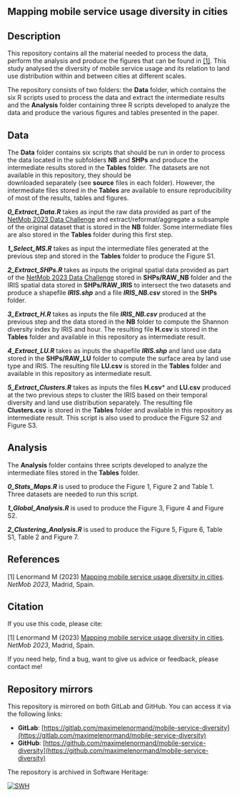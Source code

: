 ## Mapping mobile service usage diversity in cities

## Description

This repository contains all the material needed to process the data, perform 
the analysis and produce the figures that can be found in 
[[1]](https://arxiv.org/abs/2311.06269). This study analysed the diversity of 
mobile service usage and its relation to land use distribution within and 
between cities at different scales.

The repository consists of two folders: the **Data** folder, which contains the 
six R scripts used to process the data and extract the intermediate results and
the **Analysis** folder containing three R scripts developed to analyze the data
and produce the various figures and tables presented in the paper. 

## Data

The **Data** folder contains six scripts that should be run in order to 
process the data located in the subfolders **NB** and 
**SHPs** and produce the intermediate results stored in the **Tables** folder.
The datasets are not available in this repository, they should be  
downloaded separately (see **source** files in each folder). However, the 
intermediate files stored in the **Tables** are available to ensure 
reproducibility of most of the results, tables and figures.

***0_Extract_Data.R*** takes as input the raw data provided as 
part of the
[NetMob 2023 Data Challenge](https://netmob2023challenge.networks.imdea.org/) 
and extract/reformat/aggregate a subsample of the original dataset that is 
stored in the **NB** folder. Some intermediate files are also stored in the 
**Tables** folder during this first step.   

***1_Select_MS.R*** takes as input the intermediate files generated at the
previous step and stored in the **Tables** folder to produce the Figure S1.

***2_Extract_SHPs.R*** takes as inputs the original spatial data provided as 
part of the
[NetMob 2023 Data Challenge](https://netmob2023challenge.networks.imdea.org/) 
stored in **SHPs/RAW_NB** folder and the IRIS spatial data stored in 
**SHPs/RAW_IRIS** to intersect the two datasets and produce a shapefile 
***IRIS.shp*** and a file ***IRIS_NB.csv*** stored in the **SHPs** folder.

***3_Extract_H.R*** takes as inputs the file ***IRIS_NB.csv*** produced at the 
previous step and the data stored in the **NB** folder to compute the Shannon 
diversity index by IRIS and hour. The resulting file **H.csv** is stored in the 
**Tables** folder and available in this repository as intermediate result.

***4_Extract_LU.R*** takes as inputs the shapefile ***IRIS.shp*** and land use 
data stored in the **SHPs/RAW_LU** folder to compute 
the surface area by land use type and IRIS. The resulting file **LU.csv** is 
stored in the **Tables** folder and available in this repository as intermediate
result.

***5_Extract_Clusters.R*** takes as inputs the files **H.csv*** and **LU.csv** 
produced at the two previous steps to cluster the IRIS based on their temporal
diversity and land use distribution separately. The resulting file 
**Clusters.csv** is stored in the **Tables** folder and available in this 
repository as intermediate result. This script is also used to produce the 
Figure S2 and Figure S3.

## Analysis

The **Analysis** folder contains three scripts developed to analyze the 
intermediate files stored in the **Tables** folder.

***0_Stats_Maps.R*** is used to produce the Figure 1, Figure 2 and Table 1. 
Three datasets are needed to run this script.

***1_Global_Analysis.R*** is used to produce the Figure 3, Figure 4 and 
Figure S2.

***2_Clustering_Analysis.R*** is used to produce the Figure 5, Figure 6, 
Table S1, Table 2 and Figure 7.

## References

[1] Lenormand M (2023) [Mapping mobile service usage diversity in cities](https://arxiv.org/abs/2311.06269). 
*NetMob 2023*, Madrid, Spain.  

## Citation

If you use this code, please cite:

[1] Lenormand M (2023) [Mapping mobile service usage diversity in cities](https://arxiv.org/abs/2311.06269). 
*NetMob 2023*, Madrid, Spain.  

If you need help, find a bug, want to give us advice or feedback, please contact me!

## Repository mirrors

This repository is mirrored on both GitLab and GitHub. You can access it via the following links:

- **GitLab**: [https://gitlab.com/maximelenormand/mobile-service-diversity](https://gitlab.com/maximelenormand/mobile-service-diversity)  
- **GitHub**: [https://github.com/maximelenormand/mobile-service-diversity](https://github.com/maximelenormand/mobile-service-diversity)  

The repository is archived in Software Heritage:

[![SWH](https://archive.softwareheritage.org/badge/origin/https://github.com/maximelenormand/mobile-service-diversity/)](https://archive.softwareheritage.org/browse/origin/?origin_url=https://github.com/maximelenormand/mobile-service-diversity)

